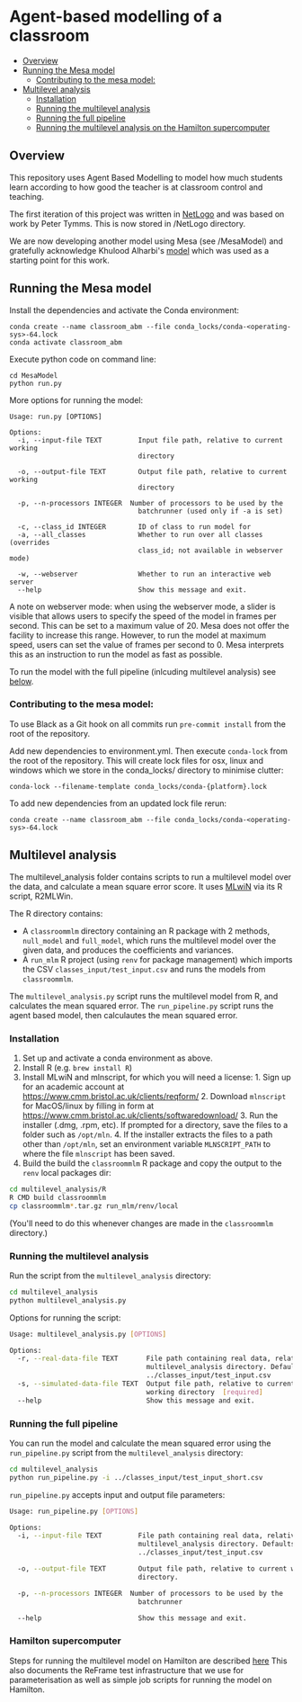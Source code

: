 # Agent-based modelling of a classroom

<!-- TOC depthFrom:2 depthTo:6 withLinks:1 updateOnSave:1 orderedList:0 -->

- [Overview](#overview)
- [Running the Mesa model](#running-the-mesa-model)
	- [Contributing to the mesa model:](#contributing-to-the-mesa-model)
- [Multilevel analysis](#multilevel-analysis)
	- [Installation](#installation)
	- [Running the multilevel analysis](#running-the-multilevel-analysis)
	- [Running the full pipeline](#running-the-full-pipeline)
	- [Running the multilevel analysis on the Hamilton supercomputer](#running-the-multilevel-analysis-on-the-hamilton-supercomputer)

<!-- /TOC -->

## Overview
This repository uses Agent Based Modelling to model how much students learn according to how good the teacher is at classroom control and teaching.

The first iteration of this project was written in [NetLogo](https://ccl.northwestern.edu/netlogo/index.shtml) and was based on work by Peter Tymms. This is now stored in /NetLogo directory.

We are now developing another model using Mesa (see /MesaModel) and gratefully acknowledge Khulood Alharbi's [model](https://github.com/kuloody/ABM) which was used as a starting point for this work.

## Running the Mesa model

Install the dependencies and activate the Conda environment:

```
conda create --name classroom_abm --file conda_locks/conda-<operating-sys>-64.lock
conda activate classroom_abm
```

Execute python code on command line:

```
cd MesaModel
python run.py
```

More options for running the model:

```
Usage: run.py [OPTIONS]

Options:
  -i, --input-file TEXT         Input file path, relative to current working
                                directory

  -o, --output-file TEXT        Output file path, relative to current working
                                directory

  -p, --n-processors INTEGER  Number of processors to be used by the
                                batchrunner (used only if -a is set)

  -c, --class_id INTEGER        ID of class to run model for
  -a, --all_classes             Whether to run over all classes (overrides
                                class_id; not available in webserver mode)

  -w, --webserver               Whether to run an interactive web server
  --help                        Show this message and exit.
```

A note on webserver mode: when using the webserver mode, a slider is visible that allows users to specify the speed of the model in frames per second. This can be set to a maximum value of 20. Mesa does not offer the facility to increase this range. However, to run the model at maximum speed, users can set the value of frames per second to 0. Mesa interprets this as an instruction to run the model as fast as possible.

To run the model with the full pipeline (inlcuding multilevel analysis) see [below](###Running-the-full-pipeline).

### Contributing to the mesa model:

To use Black as a Git hook on all commits run `pre-commit install` from the root of the repository.

Add new dependencies to environment.yml. Then execute `conda-lock` from the root of the repository. This will create lock files for osx, linux and windows which we store in the conda_locks/ directory to minimise clutter:

```
conda-lock --filename-template conda_locks/conda-{platform}.lock
```

To add new dependencies from an updated lock file rerun:

```
conda create --name classroom_abm --file conda_locks/conda-<operating-sys>-64.lock
```

## Multilevel analysis

The multilevel_analysis folder contains scripts to run a multilevel model over the data, and calculate a mean square error score. It uses [MLwiN](http://www.bristol.ac.uk/cmm/software/mlwin/) via its R script, R2MLWin.

The R directory contains:

 * A `classroommlm` directory containing an R package with 2 methods, `null_model` and `full_model`, which runs the multilevel model over the given data, and produces the coefficients and variances.
 * A `run_mlm` R project (using `renv` for package management) which imports the CSV `classes_input/test_input.csv` and runs the models from `classroommlm`.

The `multilevel_analysis.py` script runs the multilevel model from R, and calculates the mean squared error. The `run_pipeline.py` script runs the agent based model, then calculautes the mean squared error.

### Installation

  1. Set up and activate a conda environment as above.
  2. Install R (e.g. `brew install R`)
  3. Install MLwiN and mlnscript, for which you will need a license:
    1. Sign up for an academic account at https://www.cmm.bristol.ac.uk/clients/reqform/
    2. Download `mlnscript` for MacOS/linux by filling in form at https://www.cmm.bristol.ac.uk/clients/softwaredownload/
    3. Run the installer (.dmg, .rpm, etc). If prompted for a directory, save the files to a folder such as `/opt/mln`.
    4. If the installer extracts the files to a path other than `/opt/mln`, set an environment variable `MLNSCRIPT_PATH` to where the file `mlnscript` has been saved.
  4. Build the build the `classroommlm` R package and copy the output to the `renv` local packages dir:

  ```bash
  cd multilevel_analysis/R
  R CMD build classroommlm
  cp classroommlm*.tar.gz run_mlm/renv/local
  ```

  (You'll need to do this whenever changes are made in the `classroommlm` directory.)

### Running the multilevel analysis
Run the script from the `multilevel_analysis` directory:

```bash
cd multilevel_analysis
python multilevel_analysis.py
```

Options for running the script:

```bash
Usage: multilevel_analysis.py [OPTIONS]

Options:
  -r, --real-data-file TEXT       File path containing real data, relative to
                                  multilevel_analysis directory. Defaults to
                                  ../classes_input/test_input.csv
  -s, --simulated-data-file TEXT  Output file path, relative to current
                                  working directory  [required]
  --help                          Show this message and exit.
```

### Running the full pipeline
You can run the model and calculate the mean squared error using the `run_pipeline.py` script
from the `multilevel_analysis` directory:

```bash
cd multilevel_analysis
python run_pipeline.py -i ../classes_input/test_input_short.csv
```

`run_pipeline.py` accepts input and output file parameters:

```bash
Usage: run_pipeline.py [OPTIONS]

Options:
  -i, --input-file TEXT         File path containing real data, relative to
                                multilevel_analysis directory. Defaults to
                                ../classes_input/test_input.csv

  -o, --output-file TEXT        Output file path, relative to current working
                                directory.

  -p, --n-processors INTEGER  Number of processors to be used by the
                                batchrunner

  --help                        Show this message and exit.
```

### Hamilton supercomputer

Steps for running the multilevel model on Hamilton are described [here](https://github.com/DurhamARC/classroom-abm/blob/master/hamilton/README.md)
This also documents the ReFrame test infrastructure that we use for parameterisation as well as simple job scripts for running the model on Hamilton.
